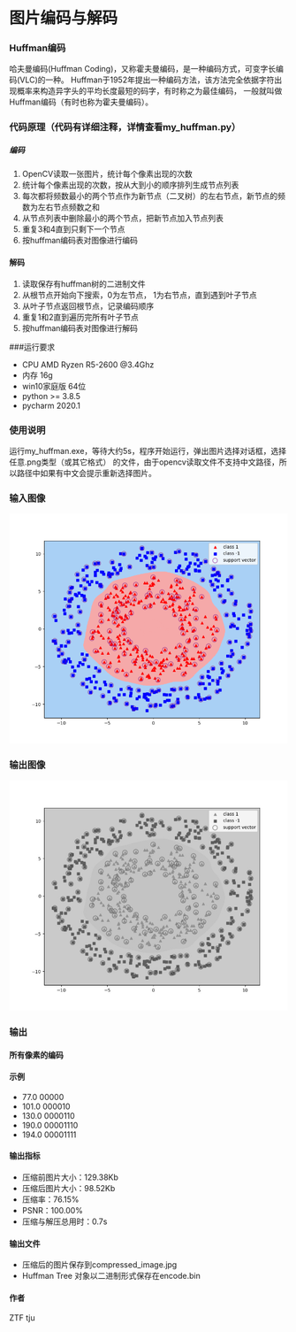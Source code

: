 # 图片编码与解码
### Huffman编码
哈夫曼编码(Huffman Coding)，又称霍夫曼编码，是一种编码方式，可变字长编码(VLC)的一种。
Huffman于1952年提出一种编码方法，该方法完全依据字符出现概率来构造异字头的平均长度最短的码字，有时称之为最佳编码，
一般就叫做Huffman编码（有时也称为霍夫曼编码）。

### 代码原理（代码有详细注释，详情查看my_huffman.py）

##### 编码
1. OpenCV读取一张图片，统计每个像素出现的次数
2. 统计每个像素出现的次数，按从大到小的顺序排列生成节点列表
3. 每次都将频数最小的两个节点作为新节点（二叉树）的左右节点，新节点的频数为左右节点频数之和
4. 从节点列表中删除最小的两个节点，把新节点加入节点列表
5. 重复3和4直到只剩下一个节点
6. 按huffman编码表对图像进行编码

#### 解码
1. 读取保存有huffman树的二进制文件
2. 从根节点开始向下搜索，0为左节点， 1为右节点，直到遇到叶子节点
3. 从叶子节点返回根节点，记录编码顺序
4. 重复1和2直到遍历完所有叶子节点
5. 按huffman编码表对图像进行解码

###运行要求
- CPU AMD Ryzen R5-2600 @3.4Ghz
- 内存 16g
- win10家庭版 64位
- python >= 3.8.5
- pycharm 2020.1


### 使用说明
运行my_huffman.exe，等待大约5s，程序开始运行，弹出图片选择对话框，选择任意.png类型（或其它格式）
的文件，由于opencv读取文件不支持中文路径，所以路径中如果有中文会提示重新选择图片。

### 输入图像
![Screenshot](Figure_1.png)

### 输出图像
![Screenshot](compressed_image.jpg)

### 输出
#### 所有像素的编码
#### 示例
- 77.0 00000
- 101.0 000010
- 130.0 0000110
- 190.0 00001110
- 194.0 00001111


#### 输出指标
- 压缩前图片大小：129.38Kb
- 压缩后图片大小：98.52Kb
- 压缩率：76.15%
- PSNR：100.00%
- 压缩与解压总用时：0.7s
#### 输出文件
- 压缩后的图片保存到compressed_image.jpg 
- Huffman Tree 对象以二进制形式保存在encode.bin

#### 作者
ZTF tju 